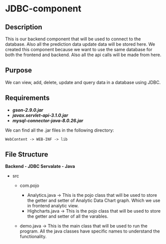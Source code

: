 # JDBC-component

## Description

This is our backend component that will be used to connect to the database. Also all the prediction data update data will be stored here. We created this component because we want to use the same database for both the frontend and backend. Also all the api calls will be made from here.

## Purpose

We can view, add, delete, update and query data in a database using JDBC.

## Requirements

- ***gson-2.9.0.jar***
- ***javax.servlet-api-3.1.0.jar***
- ***mysql-connector-java-8.0.26.jar***

We can find all the .jar files in the following directory:

`WebContent -> WEB-INF -> lib`

## File Structure

  **Backend - JDBC Servalate - Java**
  - src
    - com.pojo
      -  Analytics.java -> This is the pojo class that will be used to store the getter and setter of Analytic   Data Chart graph. Which we use in frontend analytic view.
      -  Highcharts.java -> This is the pojo class that will be used to store the getter and setter of all the varables.
      
    -  demo.java -> This is the main class that will be used to run the program. All the java classes have specific names to understand the functionality.